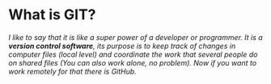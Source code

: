 # What is GIT?

###### I like to say that it is like a super power of a developer or programmer. It is a **version control software**, its purpose is to keep track of changes in computer files (local level) and coordinate the work that several people do on shared files (You can also work alone, no problem). Now if you want to work remotely for that there is GitHub.
